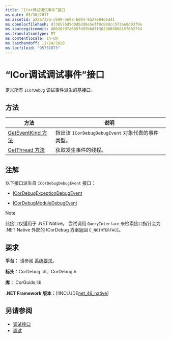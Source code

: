 ```yaml
---
title: “ICor调试调试事件”接口
ms.date: 03/30/2017
ms.assetid: a226737a-cb99-4e97-bd94-9a37094ded41
ms.openlocfilehash: d73857bd9d0d5dd9e5eff0c89dcc573ae0d93f0e
ms.sourcegitcommit: d8020797a6657d0fbbdff362b80300815f682f94
ms.translationtype: MT
ms.contentlocale: zh-CN
ms.lasthandoff: 11/24/2020
ms.locfileid: "95731873"
---
```

# <a name="icordebugdebugevent-interface"></a>“ICor调试调试事件”接口

定义所有 `ICorDebug` 调试事件派生的基接口。  
  
## <a name="methods"></a>方法  
  
|方法|说明|  
|------------|-----------------|  
|[GetEventKind 方法](icordebugdebugevent-geteventkind-method.md)|指出该 `ICorDebugDebugEvent` 对象代表的事件类型。|  
|[GetThread 方法](icordebugdebugevent-getthread-method.md)|获取发生事件的线程。|  
  
## <a name="remarks"></a>注解  

 以下接口派生自 `ICorDebugDebugEvent` 接口：  
  
- [ICorDebugExceptionDebugEvent](icordebugexceptiondebugevent-interface.md)  
  
- [ICorDebugModuleDebugEvent](icordebugmoduledebugevent-interface.md)  
  
> [!NOTE]
> 此接口仅适用于 .NET Native。 尝试调用 `QueryInterface` 来检索接口指针会为 .NET Native 外部的 ICorDebug 方案返回 `E_NOINTERFACE`。  
  
## <a name="requirements"></a>要求  

 **平台：** 请参阅 [系统要求](../../get-started/system-requirements.md)。  
  
 **标头**：CorDebug.idl、CorDebug.h  
  
 **库：** CorGuids.lib  
  
 **.NET Framework 版本：**[!INCLUDE[net_46_native](../../../../includes/net-46-native-md.md)]  
  
## <a name="see-also"></a>另请参阅

- [调试接口](debugging-interfaces.md)
- [调试](index.md)
